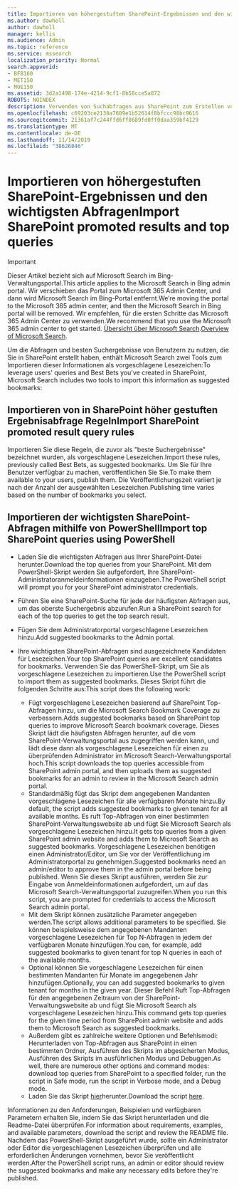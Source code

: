 ```yaml
---
title: Importieren von höhergestuften SharePoint-Ergebnissen und den wichtigsten Abfragen
ms.author: dawholl
author: dawholl
manager: kellis
ms.audience: Admin
ms.topic: reference
ms.service: mssearch
localization_priority: Normal
search.appverid:
- BFB160
- MET150
- MOE150
ms.assetid: 3d2a1498-174e-4214-9cf1-8b58cce5a872
ROBOTS: NOINDEX
description: Verwenden von Suchabfragen aus SharePoint zum Erstellen von Arbeitsergebnissen für die Microsoft-Suche
ms.openlocfilehash: c69203ce2138a7609e1b52614f8bfccc98bc9616
ms.sourcegitcommit: 21361af7c244ffd6ff8689fd0ff0daa359bf4129
ms.translationtype: MT
ms.contentlocale: de-DE
ms.lasthandoff: 11/14/2019
ms.locfileid: "38626846"
---
```

# <a name="import-sharepoint-promoted-results-and-top-queries"></a><span data-ttu-id="f9e6d-103">Importieren von höhergestuften SharePoint-Ergebnissen und den wichtigsten Abfragen</span><span class="sxs-lookup"><span data-stu-id="f9e6d-103">Import SharePoint promoted results and top queries</span></span>

> [!IMPORTANT]
> <span data-ttu-id="f9e6d-104">Dieser Artikel bezieht sich auf Microsoft Search im Bing-Verwaltungsportal.</span><span class="sxs-lookup"><span data-stu-id="f9e6d-104">This article applies to the Microsoft Search in Bing admin portal.</span></span> <span data-ttu-id="f9e6d-105">Wir verschieben das Portal zum Microsoft 365 Admin Center, und dann wird Microsoft Search im Bing-Portal entfernt.</span><span class="sxs-lookup"><span data-stu-id="f9e6d-105">We’re moving the portal to the Microsoft 365 admin center, and then the Microsoft Search in Bing portal will be removed.</span></span> <span data-ttu-id="f9e6d-106">Wir empfehlen, für die ersten Schritte das Microsoft 365 Admin Center zu verwenden.</span><span class="sxs-lookup"><span data-stu-id="f9e6d-106">We recommend that you use the Microsoft 365 admin center to get started.</span></span> <span data-ttu-id="f9e6d-107">[Übersicht über Microsoft Search](overview-microsoft-search.md).</span><span class="sxs-lookup"><span data-stu-id="f9e6d-107">[Overview of Microsoft Search](overview-microsoft-search.md).</span></span>
    
<span data-ttu-id="f9e6d-108">Um die Abfragen und besten Suchergebnisse von Benutzern zu nutzen, die Sie in SharePoint erstellt haben, enthält Microsoft Search zwei Tools zum Importieren dieser Informationen als vorgeschlagene Lesezeichen:</span><span class="sxs-lookup"><span data-stu-id="f9e6d-108">To leverage users' queries and Best Bets you've created in SharePoint, Microsoft Search includes two tools to import this information as suggested bookmarks:</span></span> 
  
## <a name="import-sharepoint-promoted-result-query-rules"></a><span data-ttu-id="f9e6d-109">Importieren von in SharePoint höher gestuften Ergebnisabfrage Regeln</span><span class="sxs-lookup"><span data-stu-id="f9e6d-109">Import SharePoint promoted result query rules</span></span>

<span data-ttu-id="f9e6d-110">Importieren Sie diese Regeln, die zuvor als "beste Suchergebnisse" bezeichnet wurden, als vorgeschlagene Lesezeichen.</span><span class="sxs-lookup"><span data-stu-id="f9e6d-110">Import these rules, previously called Best Bets, as suggested bookmarks.</span></span> <span data-ttu-id="f9e6d-111">Um Sie für Ihre Benutzer verfügbar zu machen, veröffentlichen Sie Sie.</span><span class="sxs-lookup"><span data-stu-id="f9e6d-111">To make them available to your users, publish them.</span></span> <span data-ttu-id="f9e6d-112">Die Veröffentlichungszeit variiert je nach der Anzahl der ausgewählten Lesezeichen.</span><span class="sxs-lookup"><span data-stu-id="f9e6d-112">Publishing time varies based on the number of bookmarks you select.</span></span>
  
## <a name="import-top-sharepoint-queries-using-powershell"></a><span data-ttu-id="f9e6d-113">Importieren der wichtigsten SharePoint-Abfragen mithilfe von PowerShell</span><span class="sxs-lookup"><span data-stu-id="f9e6d-113">Import top SharePoint queries using PowerShell</span></span>

- <span data-ttu-id="f9e6d-114">Laden Sie die wichtigsten Abfragen aus Ihrer SharePoint-Datei herunter.</span><span class="sxs-lookup"><span data-stu-id="f9e6d-114">Download the top queries from your SharePoint.</span></span> <span data-ttu-id="f9e6d-115">Mit dem PowerShell-Skript werden Sie aufgefordert, Ihre SharePoint-Administratoranmeldeinformationen einzugeben.</span><span class="sxs-lookup"><span data-stu-id="f9e6d-115">The PowerShell script will prompt you for your SharePoint administrator credentials.</span></span>
    
- <span data-ttu-id="f9e6d-116">Führen Sie eine SharePoint-Suche für jede der häufigsten Abfragen aus, um das oberste Suchergebnis abzurufen.</span><span class="sxs-lookup"><span data-stu-id="f9e6d-116">Run a SharePoint search for each of the top queries to get the top search result.</span></span>
    
- <span data-ttu-id="f9e6d-117">Fügen Sie dem Administratorportal vorgeschlagene Lesezeichen hinzu.</span><span class="sxs-lookup"><span data-stu-id="f9e6d-117">Add suggested bookmarks to the Admin portal.</span></span>
    
- <span data-ttu-id="f9e6d-118">Ihre wichtigsten SharePoint-Abfragen sind ausgezeichnete Kandidaten für Lesezeichen.</span><span class="sxs-lookup"><span data-stu-id="f9e6d-118">Your top SharePoint queries are excellent candidates for bookmarks.</span></span> <span data-ttu-id="f9e6d-119">Verwenden Sie das PowerShell-Skript, um Sie als vorgeschlagene Lesezeichen zu importieren.</span><span class="sxs-lookup"><span data-stu-id="f9e6d-119">Use the PowerShell script to import them as suggested bookmarks.</span></span> <span data-ttu-id="f9e6d-120">Dieses Skript führt die folgenden Schritte aus:</span><span class="sxs-lookup"><span data-stu-id="f9e6d-120">This script does the following work:</span></span>
    - <span data-ttu-id="f9e6d-121">Fügt vorgeschlagene Lesezeichen basierend auf SharePoint Top-Abfragen hinzu, um die Microsoft Search Bookmark Coverage zu verbessern.</span><span class="sxs-lookup"><span data-stu-id="f9e6d-121">Adds suggested bookmarks based on SharePoint top queries to improve Microsoft Search bookmark coverage.</span></span> <span data-ttu-id="f9e6d-122">Dieses Skript lädt die häufigsten Abfragen herunter, auf die vom SharePoint-Verwaltungsportal aus zugegriffen werden kann, und lädt diese dann als vorgeschlagene Lesezeichen für einen zu überprüfenden Administrator im Microsoft Search-Verwaltungsportal hoch.</span><span class="sxs-lookup"><span data-stu-id="f9e6d-122">This script downloads the top queries accessible from SharePoint admin portal, and then uploads them as suggested bookmarks for an admin to review in the Microsoft Search admin portal.</span></span>
    - <span data-ttu-id="f9e6d-123">Standardmäßig fügt das Skript dem angegebenen Mandanten vorgeschlagene Lesezeichen für alle verfügbaren Monate hinzu.</span><span class="sxs-lookup"><span data-stu-id="f9e6d-123">By default, the script adds suggested bookmarks to given tenant for all available months.</span></span> <span data-ttu-id="f9e6d-124">Es ruft Top-Abfragen von einer bestimmten SharePoint-Verwaltungswebsite ab und fügt Sie Microsoft Search als vorgeschlagene Lesezeichen hinzu.</span><span class="sxs-lookup"><span data-stu-id="f9e6d-124">It gets top queries from a given SharePoint admin website and adds them to Microsoft Search as suggested bookmarks.</span></span> <span data-ttu-id="f9e6d-125">Vorgeschlagene Lesezeichen benötigen einen Administrator/Editor, um Sie vor der Veröffentlichung im Administratorportal zu genehmigen.</span><span class="sxs-lookup"><span data-stu-id="f9e6d-125">Suggested bookmarks need an admin/editor to approve them in the admin portal before being published.</span></span> <span data-ttu-id="f9e6d-126">Wenn Sie dieses Skript ausführen, werden Sie zur Eingabe von Anmeldeinformationen aufgefordert, um auf das Microsoft Search-Verwaltungsportal zuzugreifen.</span><span class="sxs-lookup"><span data-stu-id="f9e6d-126">When you run this script, you are prompted for credentials to access the Microsoft Search admin portal.</span></span>
    - <span data-ttu-id="f9e6d-127">Mit dem Skript können zusätzliche Parameter angegeben werden.</span><span class="sxs-lookup"><span data-stu-id="f9e6d-127">The script allows additional parameters to be specified.</span></span> <span data-ttu-id="f9e6d-128">Sie können beispielsweise dem angegebenen Mandanten vorgeschlagene Lesezeichen für Top N-Abfragen in jedem der verfügbaren Monate hinzufügen.</span><span class="sxs-lookup"><span data-stu-id="f9e6d-128">You can, for example, add suggested bookmarks to given tenant for top N queries in each of the available months.</span></span>
    - <span data-ttu-id="f9e6d-129">Optional können Sie vorgeschlagene Lesezeichen für einen bestimmten Mandanten für Monate im angegebenen Jahr hinzufügen.</span><span class="sxs-lookup"><span data-stu-id="f9e6d-129">Optionally, you can add suggested bookmarks to given tenant for months in the given year.</span></span> <span data-ttu-id="f9e6d-130">Dieser Befehl Ruft Top-Abfragen für den angegebenen Zeitraum von der SharePoint-Verwaltungswebsite ab und fügt Sie Microsoft Search als vorgeschlagene Lesezeichen hinzu.</span><span class="sxs-lookup"><span data-stu-id="f9e6d-130">This command gets top queries for the given time period from SharePoint admin website and adds them to Microsoft Search as suggested bookmarks.</span></span>
    - <span data-ttu-id="f9e6d-131">Außerdem gibt es zahlreiche weitere Optionen und Befehlsmodi: Herunterladen von Top-Abfragen aus SharePoint in einen bestimmten Ordner, Ausführen des Skripts im abgesicherten Modus, Ausführen des Skripts im ausführlichen Modus und Debuggen.</span><span class="sxs-lookup"><span data-stu-id="f9e6d-131">As well, there are numerous other options and command modes: download top queries from SharePoint to a specified folder, run the script in Safe mode, run the script in Verbose mode, and a Debug mode.</span></span>
    - <span data-ttu-id="f9e6d-132">Laden Sie das Skript [hier](https://www.bingforbusiness.com/distribution/SharepointTopQueryBookmarks.zip)herunter.</span><span class="sxs-lookup"><span data-stu-id="f9e6d-132">Download the script [here](https://www.bingforbusiness.com/distribution/SharepointTopQueryBookmarks.zip).</span></span> 

<span data-ttu-id="f9e6d-133">Informationen zu den Anforderungen, Beispielen und verfügbaren Parametern erhalten Sie, indem Sie das Skript herunterladen und die Readme-Datei überprüfen.</span><span class="sxs-lookup"><span data-stu-id="f9e6d-133">For information about requirements, examples, and available parameters, download the script and review the README file.</span></span> <span data-ttu-id="f9e6d-134">Nachdem das PowerShell-Skript ausgeführt wurde, sollte ein Administrator oder Editor die vorgeschlagenen Lesezeichen überprüfen und alle erforderlichen Änderungen vornehmen, bevor Sie veröffentlicht werden.</span><span class="sxs-lookup"><span data-stu-id="f9e6d-134">After the PowerShell script runs, an admin or editor should review the suggested bookmarks and make any necessary edits before they're published.</span></span>